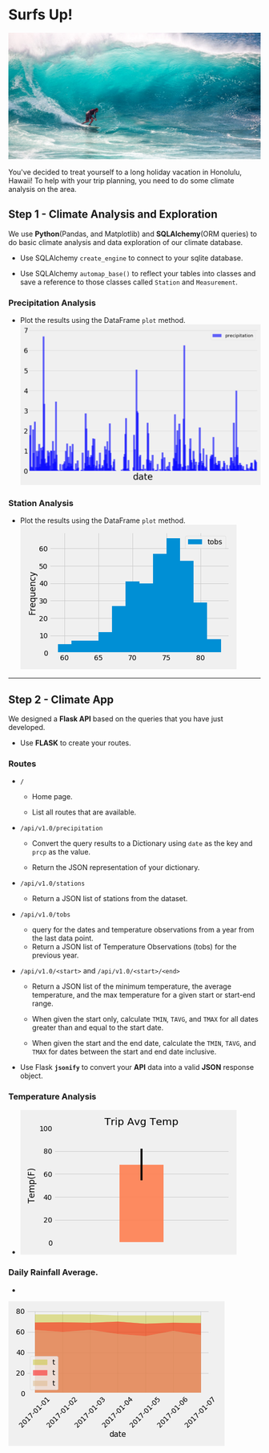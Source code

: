 # Surfs Up!

![surfs-up.jpeg](Charts/surfs-up.jpeg)

You've decided to treat yourself to a long holiday vacation in Honolulu, Hawaii! To help with your trip planning, you need to do some climate analysis on the area. 

## Step 1 - Climate Analysis and Exploration

We use **Python**(Pandas, and Matplotlib) and **SQLAlchemy**(ORM queries) to do basic climate analysis and data exploration of our climate database. 

* Use SQLAlchemy `create_engine` to connect to your sqlite database.

* Use SQLAlchemy `automap_base()` to reflect your tables into classes and save a reference to those classes called `Station` and `Measurement`.

### Precipitation Analysis
 * Plot the results using the DataFrame `plot` method.
   ![precipitation](Charts/precipitation.png)


### Station Analysis
 * Plot the results using the DataFrame `plot` method.
  ![frequency](Charts/frequency.png)

- - -

## Step 2 - Climate App

We designed a **Flask API** based on the queries that you have just developed.

* Use **FLASK** to create your routes.

### Routes

* `/`

  * Home page.

  * List all routes that are available.

* `/api/v1.0/precipitation`

  * Convert the query results to a Dictionary using `date` as the key and `prcp` as the value.

  * Return the JSON representation of your dictionary.

* `/api/v1.0/stations`

  * Return a JSON list of stations from the dataset.

* `/api/v1.0/tobs`
  * query for the dates and temperature observations from a year from the last data point.
  * Return a JSON list of Temperature Observations (tobs) for the previous year.

* `/api/v1.0/<start>` and `/api/v1.0/<start>/<end>`

  * Return a JSON list of the minimum temperature, the average temperature, and the max temperature for a given start or start-end range.

  * When given the start only, calculate `TMIN`, `TAVG`, and `TMAX` for all dates greater than and equal to the start date.

  * When given the start and the end date, calculate the `TMIN`, `TAVG`, and `TMAX` for dates between the start and end date inclusive.


* Use Flask **`jsonify`** to convert your **API** data into a valid **JSON** response object.


### Temperature Analysis
 * 
   ![temp](Charts/temp.png)

### Daily Rainfall Average.
 * 
  ![normals1](Charts/normals1.png)


